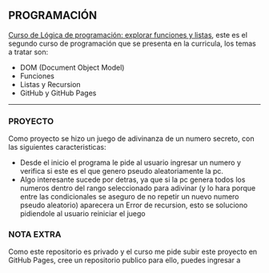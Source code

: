 ## PROGRAMACIÓN
[Curso de Lógica de programación: explorar funciones y listas](https://app.aluracursos.com/course/logica-programacion-explorar-funciones-listas), este es el segundo curso de programación que se presenta en la curricula, los temas a tratar son:
* DOM (Document Object Model)
* Funciones
* Listas y Recursion
* GitHub y GitHub Pages

---

### PROYECTO
Como proyecto se hizo un juego de adivinanza de un numero secreto, con las siguientes caracteristicas:

* Desde el inicio el programa le pide al usuario ingresar un numero y verifica si este es el que genero pseudo aleatoriamente la pc.
* Algo interesante sucede por detras, ya que si la pc genera todos los numeros dentro del rango seleccionado para adivinar (y lo hara porque entre las condicionales se aseguro de no repetir un nuevo numero pseudo aleatorio) aparecera un Error de recursion, esto se soluciono pidiendole al usuario reiniciar el juego

### NOTA EXTRA
Como este repositorio es privado y el curso me pide subir este proyecto en GitHub Pages, cree un repositorio publico para ello, puedes ingresar a 